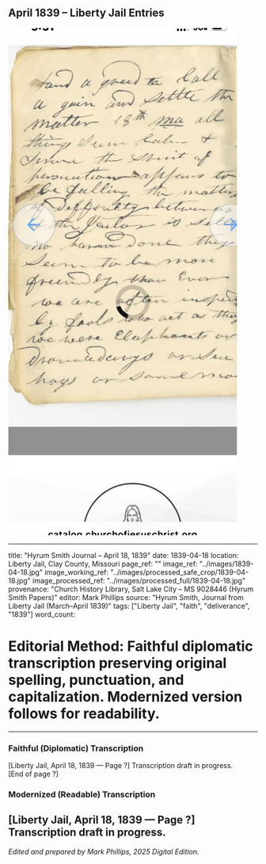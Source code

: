 ## April 1839 – Liberty Jail Entries

![Manuscript page thumbnail](../images/1839-04-18.jpg)

---
title: "Hyrum Smith Journal – April 18, 1839"
date: 1839-04-18
location: Liberty Jail, Clay County, Missouri
page_ref: ""
image_ref: "../images/1839-04-18.jpg"
image_working_ref: "../images/processed_safe_crop/1839-04-18.jpg"
image_processed_ref: "../images/processed_full/1839-04-18.jpg"
provenance: "Church History Library, Salt Lake City – MS 9028446 (Hyrum Smith Papers)"
editor: Mark Phillips
source: "Hyrum Smith, Journal from Liberty Jail (March–April 1839)"
tags: ["Liberty Jail", "faith", "deliverance", "1839"]
word_count:
# Editorial Method: Faithful diplomatic transcription preserving original spelling, punctuation, and capitalization. Modernized version follows for readability.
---

### Faithful (Diplomatic) Transcription
[Liberty Jail, April 18, 1839 — Page ?]
Transcription draft in progress.  
[End of page ?]

### Modernized (Readable) Transcription
[Liberty Jail, April 18, 1839 — Page ?]  
Transcription draft in progress.
---
*Edited and prepared by Mark Phillips, 2025 Digital Edition.*
